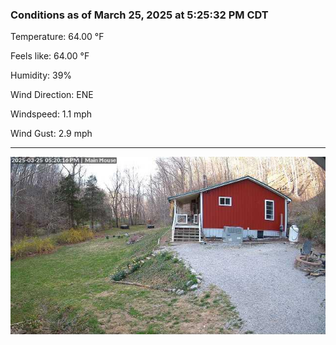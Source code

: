 ### Conditions as of March 25, 2025 at 5:25:32 PM CDT 

Temperature: 64.00 &deg;F

Feels like: 64.00 &deg;F

Humidity: 39%

Wind Direction: ENE

Windspeed: 1.1 mph

Wind Gust: 2.9 mph

---

<img src="./images/latest.jpeg"/>

